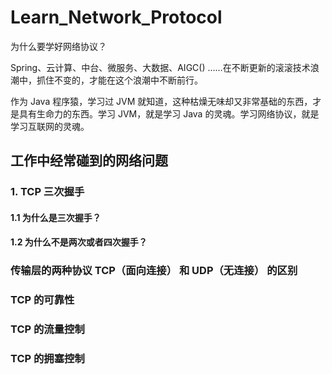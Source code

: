 # Learn_Network_Protocol

为什么要学好网络协议？

Spring、云计算、中台、微服务、大数据、AIGC() ……在不断更新的滚滚技术浪潮中，抓住不变的，才能在这个浪潮中不断前行。

作为 Java 程序猿，学习过 JVM 就知道，这种枯燥无味却又非常基础的东西，才是具有生命力的东西。学习 JVM，就是学习 Java 的灵魂。学习网络协议，就是学习互联网的灵魂。

## 工作中经常碰到的网络问题

### 1. TCP 三次握手

#### 1.1 为什么是三次握手？

#### 1.2 为什么不是两次或者四次握手？

### 传输层的两种协议 TCP（面向连接） 和 UDP（无连接） 的区别

### TCP 的可靠性

### TCP 的流量控制

### TCP 的拥塞控制




